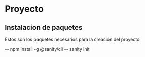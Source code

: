 # Proyecto

## Instalacion de paquetes
Estos son los paquetes necesarios para la creación del proyecto

-- npm install -g @sanity/cli
-- sanity init


